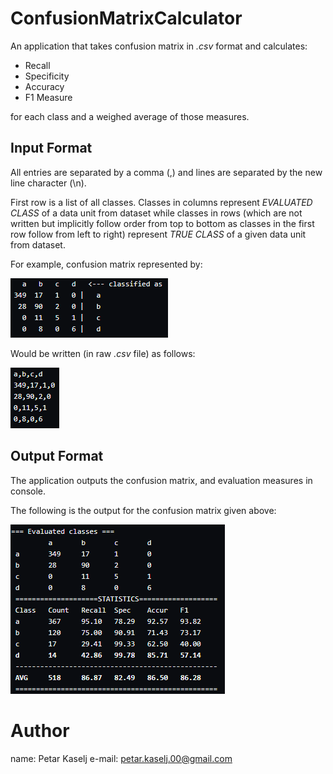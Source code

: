 # ConfusionMatrixCalculator

An application that takes confusion matrix in *.csv* format and calculates:

- Recall
- Specificity
- Accuracy
- F1 Measure

for each class and a weighed average of those measures.

## Input Format
All entries are separated by a comma (,) and lines are separated by the new line character (\n).

First row is a list of all classes. Classes in columns represent *EVALUATED CLASS* of a data unit from dataset
while classes in rows (which are not written but implicitly follow order from top to bottom as classes in the first row
follow from left to right) represent *TRUE CLASS* of a given data unit from dataset.

For example, confusion matrix represented by:

![Confusion Matrix](/ConfusionMatrixCalculator/Assets/confusionMatrix.PNG)
  
 Would be written (in raw *.csv* file) as follows:
 
![RAW Confusion Matrix](/ConfusionMatrixCalculator/Assets/rawConfusionMatrix.PNG)
 
 ## Output Format
 
 The application outputs the confusion matrix, and evaluation measures in console.
 
 The following is the output for the confusion matrix given above:
 
 ![Output Format](/ConfusionMatrixCalculator/Assets/result.png)

# Author
name: Petar Kaselj
e-mail: petar.kaselj.00@gmail.com
